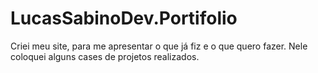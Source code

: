 # LucasSabinoDev.Portifolio
Criei meu site, para me apresentar o que já fiz e o que quero fazer. Nele coloquei alguns cases de projetos realizados.

